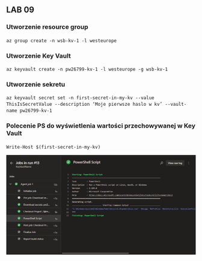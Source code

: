 ## LAB 09

### Utworzenie resource group

`az group create -n wsb-kv-1 -l westeurope`

### Utworzenie Key Vault

`az keyvault create -n pw26799-kv-1 -l westeurope -g wsb-kv-1`

### Utworzenie sekretu

`az keyvault secret set -n first-secret-in-my-kv --value ThisIsSecretValue --description ‘Moje pierwsze haslo w kv’ --vault-name pw26799-kv-1`

### Polecenie PS do wyświetlenia wartości przechowywanej w Key Vault
`Write-Host $(first-secret-in-my-kv)`

![Result](screen.png)